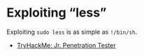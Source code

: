 # Exploiting “less”

Exploiting `sudo less` is as simple as `!/bin/sh`.

* [TryHackMe: Jr. Penetration Tester](https://tryhackme.com/path/outline/jrpenetrationtester)
